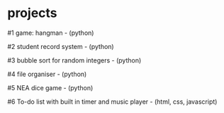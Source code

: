 # projects

#1 game: hangman - (python)

#2 student record system - (python)

#3 bubble sort for random integers - (python)

#4 file organiser - (python)

#5 NEA dice game - (python)

#6 To-do list with built in timer and music player - (html, css, javascript)
